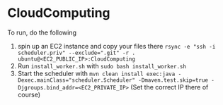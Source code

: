 CloudComputing
==============

To run, do the following

1. spin up an EC2 instance and copy your files there `rsync -e "ssh -i scheduler.priv" --exclude=".git" -r . ubuntu@<EC2_PUBLIC_IP>:CloudComputing`
1. Run `install_worker.sh` with `sudo bash install_worker.sh`
1. Start the scheduler with `mvn clean install exec:java -Dexec.mainClass="scheduler.Scheduler" -Dmaven.test.skip=true -Djgroups.bind_addr=<EC2_PRIVATE_IP>` (Set the correct IP there of course)
